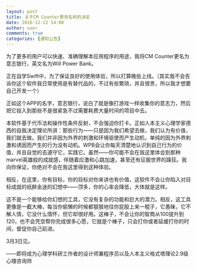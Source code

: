 ```yaml
---
layout: post
title: 关于CM Counter更改名称的决定
date: 2016-12-22 14:08
author: user
comments: true
categories: [通知公告]
---
```

为了更多的用户可以快速、准确理解本应用程序的用途，我将CM Counter更名为意志银行，英文名为Will Power Bank。

正在自学Swift中，为了保证良好的使用体验，所以打算晚些上线。（其实我不会告诉你这个软件我日常使用是有替代品的，不过有些繁琐，并且很贵，所以我才想要自己开发一个）

正如这个APP的名字，意志银行，说白了就是像打游戏一样收集你的意志力，然后把它投入到那些不是很紧急不过需要耗费大量时间的项目中去。

本软件基于代币法和操作性条件反射，不会强迫你打卡。正如人本主义心理学家德西的自我决定理论所讲：那些行为——只是因为我们希望去做，我们认为有价值，我们就去做。我们并非因为外界的刺激和环境驱使而产生动机，单纯的因为外界刺激和诱因而产生的行为没有动机。WPB会让你每天清楚地认识到自己行为的价值，并且自觉的去遵守它，实践它。虽然——你可能不会在我这里体会到那种marvel英雄般的成就感，伴随着应激和心跳加速，甚至还有征服世界的躁狂。我向你保证，你绝对不会在我这里得到这种体验。

相反，在这里，你有目标，你的目标对你来讲也有价值，这软件不会让你陷入对目标成就的纸醉金迷的幻想中——顶多，你的心率会降低，大体就是这样。

这不是一个能够给你幻想的工具，它没有复杂的功能和巨大的潜力。相反，这工具更像是一截大棒，每当你偷懒的时候都狠狠地往你屁股上来一棍子，它愚昧，它不解人情，它没什么情怀，但它却很好用。这棒子，不会让你的智商从100提升到120，也不会凭空帮你完成很多心愿，它就是个棒子，只会打你或者延缓打你的时间，督促你自己前进。

3月3日见。

——即将成为心理学科研工作者的设计师兼程序员以及人本主义格式塔理论2.9级心理咨询师
